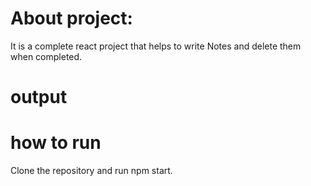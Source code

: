 # About project:
 
 It is a complete react project that helps to write Notes and delete them when completed.

# output
  


# how to run

 Clone the repository and run npm start.